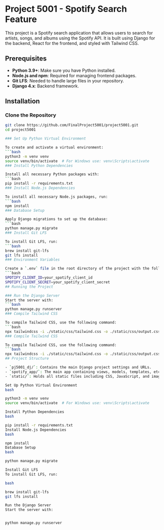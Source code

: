 # Project 5001 - Spotify Search Feature

This project is a Spotify search application that allows users to search for artists, songs, and albums using the Spotify API. It is built using Django for the backend, React for the frontend, and styled with Tailwind CSS.

## Prerequisites

- **Python 3.9+**: Make sure you have Python installed.
- **Node.js and npm**: Required for managing frontend packages.
- **Git LFS**: Needed to handle large files in your repository.
- **Django 4.x**: Backend framework.
## Installation

### Clone the Repository
```bash
git clone https://github.com/FinalProject5001/project5001.git
cd project5001

### Set Up Python Virtual Environment

To create and activate a virtual environment:
```bash
python3 -m venv venv
source venv/bin/activate  # For Windows use: venv\Scripts\activate
### Install Python Dependencies

Install all necessary Python packages with:
```bash
pip install -r requirements.txt
### Install Node.js Dependencies

To install all necessary Node.js packages, run:
```bash
npm install
### Database Setup

Apply Django migrations to set up the database:
```bash
python manage.py migrate
### Install Git LFS

To install Git LFS, run:
```bash
brew install git-lfs
git lfs install
### Environment Variables

Create a `.env` file in the root directory of the project with the following content:
```bash
SPOTIFY_CLIENT_ID=your_spotify_client_id
SPOTIFY_CLIENT_SECRET=your_spotify_client_secret
## Running the Project

### Run the Django Server
Start the server with:
```bash
python manage.py runserver
### Compile Tailwind CSS

To compile Tailwind CSS, use the following command:
```bash
npx tailwindcss -i ./static/css/tailwind.css -o ./static/css/output.css --watch
### Compile Tailwind CSS

To compile Tailwind CSS, use the following command:
```bash
npx tailwindcss -i ./static/css/tailwind.css -o ./static/css/output.css --watch
## Project Structure

- `pj5001_dj/`: Contains the main Django project settings and URLs.
- `spotify_app/`: The main app containing views, models, templates, etc.
- `static/`: Holds all static files including CSS, JavaScript, and images.

Set Up Python Virtual Environment
bash

python3 -m venv venv
source venv/bin/activate  # For Windows use: venv\Scripts\activate

Install Python Dependencies
bash

pip install -r requirements.txt
Install Node.js Dependencies
bash

npm install
Database Setup
bash

python manage.py migrate

Install Git LFS
To install Git LFS, run:

bash

brew install git-lfs
git lfs install

Run the Django Server
Start the server with:


python manage.py runserver